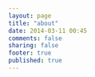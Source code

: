 ```yaml
---
layout: page
title: "about"
date: 2014-03-11 00:45
comments: false
sharing: false
footer: true
published: true
---
```


